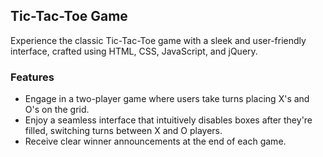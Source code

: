 ## Tic-Tac-Toe Game

Experience the classic Tic-Tac-Toe game with a sleek and user-friendly interface, crafted using HTML, CSS, JavaScript, and jQuery.

### Features
- Engage in a two-player game where users take turns placing X's and O's on the grid.
- Enjoy a seamless interface that intuitively disables boxes after they're filled, switching turns between X and O players.
- Receive clear winner announcements at the end of each game.
